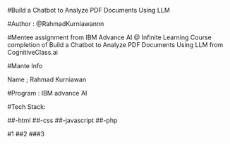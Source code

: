 #Build a Chatbot to Analyze PDF Documents Using LLM

#Author : @RahmadKurniawannn

#Mentee assignment from IBM Advance AI @ Infinite Learning Course completion of Build a Chatbot to Analyze PDF Documents Using LLM from CognitiveClass.ai

#Mante Info

Name ; Rahmad Kurniawan

#Program : IBM advance AI

#Tech Stack:

##-html 
##-css 
##-javascript
##-php

#1
##2
###3
